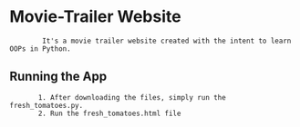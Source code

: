 # Movie-Trailer Website
            It's a movie trailer website created with the intent to learn OOPs in Python.
       
## Running the App
           1. After downloading the files, simply run the fresh_tomatoes.py.
           2. Run the fresh_tomatoes.html file

